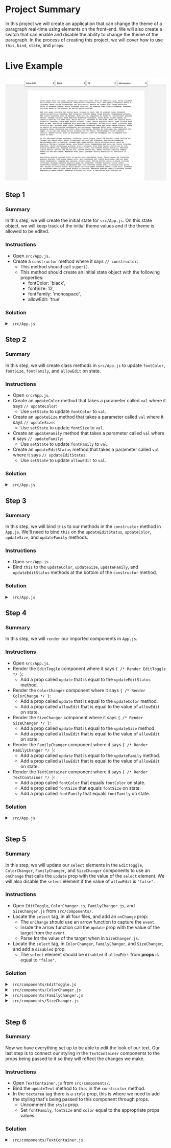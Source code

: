 <!-- <img src="https://s3.amazonaws.com/devmountain/readme-logo.png" width="250" align="right"> -->

# Project Summary

In this project we will create an application that can change the theme of a paragraph real-time using elements on the front-end. We will also create a switch that can enable and disable the ability to change the theme of the paragraph. In the process of creating this project, we will cover how to use `this`, `bind`, `state`, and `props`.

# Live Example

<!-- <a href="https://devmountain.github.io/react-2-mini/">Click Me!</a> -->

![30 Days of React banner](../images/demo1.jpeg)

<!-- ## Setup

- `fork` and `clone` this repository.
- `cd` into the project directory.
- Run `npm install`.
- Run `npm start` after `npm install` has finished.

<img src="https://github.com/DevMountain/react-2-mini/blob/solution/readme/2.png" /> -->

## Step 1

### Summary

In this step, we will create the initial state for `src/App.js`. On this state object, we will keep track of the initial theme values and if the theme is allowed to be edited.

### Instructions

- Open `src/App.js`.
- Create a `constructor` method where it says `// constructor`:
  - This method should call `super()`.
  - This method should create an initial state object with the following properties:
    - fontColor: 'black',
    - fontSize: 12,
    - fontFamily: 'monospace',
    - allowEdit: 'true'

### Solution

<details>

<summary> <code> src/App.js </code> </summary>

```jsx
import React, { Component } from "react";

// Components
import EditToggle from "./components/EditToggle";
import ColorChanger from "./components/ColorChanger";
import SizeChanger from "./components/SizeChanger";
import FamilyChanger from "./components/FamilyChanger";
import TextContainer from "./components/TextContainer";

class App extends Component {
  constructor() {
    super();
    this.state = {
      fontColor: "black",
      fontSize: 12,
      fontFamily: "monospace",
      allowEdit: "true",
    };
  }

  // updateColor

  // updateSize

  // updateFamily

  // updateEditStatus

  render() {
    return (
      <div>
        <div className="headerBar">
          {/* Render EditToggle */}
          {/* Render ColorChanger */}
          {/* Render SizeChanger */}
          {/* Render FamilyChanger */}
        </div>
        <div className="textArea">{/* Render TextContainer */}</div>
      </div>
    );
  }
}

export default App;
```

</details>

## Step 2

### Summary

In this step, we will create class methods in `src/App.js` to update `fontColor`, `fontSize`, `fontFamily`, and `allowEdit` on state.

### Instructions

- Open `src/App.js`.
- Create an `updateColor` method that takes a parameter called `val` where it says `// updateColor`:
  - Use `setState` to update `fontColor` to `val`.
- Create an `updateSize` method that takes a parameter called `val` where it says `// updateSize`:
  - Use `setState` to update `fontSize` to `val`.
- Create an `updateFamily` method that takes a parameter called `val` where it says `// updateFamily`:
  - Use `setState` to update `fontFamily` to `val`.
- Create an `updateEditStatus` method that takes a parameter called `val` where it says `// updateEditStatus`:
  - Use `setState` to update `allowEdit` to `val`.

### Solution

<details>

<summary> <code> src/App.js </code> </summary>

```jsx
import React, { Component } from "react";

// Components
import EditToggle from "./components/EditToggle";
import ColorChanger from "./components/ColorChanger";
import SizeChanger from "./components/SizeChanger";
import FamilyChanger from "./components/FamilyChanger";
import TextContainer from "./components/TextContainer";

class App extends Component {
  constructor() {
    super();
    this.state = {
      fontColor: "black",
      fontSize: 12,
      fontFamily: "monospace",
      allowEdit: "true",
    };
  }

  updateColor(val) {
    this.setState({ fontColor: val });
  }

  updateSize(val) {
    this.setState({ fontSize: val });
  }

  updateFamily(val) {
    this.setState({ fontFamily: val });
  }

  updateEditStatus(val) {
    this.setState({ allowEdit: val });
  }

  render() {
    return (
      <div>
        <div className="headerBar">
          {/* Render EditToggle */}
          {/* Render ColorChanger */}
          {/* Render SizeChanger */}
          {/* Render FamilyChanger */}
        </div>
        <div className="textArea">{/* Render TextContainer */}</div>
      </div>
    );
  }
}

export default App;
```

</details>

## Step 3

### Summary

In this step, we will bind `this` to our methods in the `constructor` method in `App.js`. We'll need to bind `this` on the `updateEditStatus`, `updateColor`, `updateSize`, and `updateFamily` methods.

### Instructions

- Open `src/App.js`.
- Bind `this` to the `updateColor`, `updateSize`, `updateFamily`, and `updateEditStatus` methods at the bottom of the `constructor` method.

### Solution

<details>

<summary> <code> src/App.js </code> </summary>

```jsx
import React, { Component } from "react";

// Components
import EditToggle from "./components/EditToggle";
import ColorChanger from "./components/ColorChanger";
import SizeChanger from "./components/SizeChanger";
import FamilyChanger from "./components/FamilyChanger";
import TextContainer from "./components/TextContainer";

class App extends Component {
  constructor() {
    super();
    this.state = {
      fontColor: "black",
      fontSize: 12,
      fontFamily: "monospace",
      allowEdit: "true",
    };

    this.updateColor = this.updateColor.bind(this);
    this.updateSize = this.updateSize.bind(this);
    this.updateFamily = this.updateFamily.bind(this);
    this.updateEditStatus = this.updateEditStatus.bind(this);
  }

  updateColor(val) {
    this.setState({ fontColor: val });
  }

  updateSize(val) {
    this.setState({ fontSize: val });
  }

  updateFamily(val) {
    this.setState({ fontFamily: val });
  }

  updateEditStatus(val) {
    this.setState({ allowEdit: val });
  }

  render() {
    return (
      <div>
        <div className="headerBar">
          {/* Render EditToggle */}
          {/* Render ColorChanger */}
          {/* Render SizeChanger */}
          {/* Render FamilyChanger */}
        </div>
        <div className="textArea">{/* Render TextContainer */}</div>
      </div>
    );
  }
}

export default App;
```

</details>

## Step 4

### Summary

In this step, we will `render` our imported components in `App.js`.

### Instructions

- Open `src/App.js`.
- Render the `EditToggle` component where it says `{ /* Render EditToggle */ }`:
  - Add a prop called `update` that is equal to the `updateEditStatus` method.
- Render the `ColorChanger` component where it says `{ /* Render ColorChange */ }`:
  - Add a prop called `update` that is equal to the `updateColor` method.
  - Add a prop called `allowEdit` that is equal to the value of `allowEdit` on state.
- Render the `SizeChanger` component where it says `{ /* Render SizeChanger */ }`:
  - Add a prop called `update` that is equal to the `updateSize` method.
  - Add a prop called `allowEdit` that is equal to the value of `allowEdit` on state.
- Render the `FamilyChanger` component where it says `{ /* Render FamilyChanger */ }`:
  - Add a prop called `update` that is equal to the `updateFamily` method.
  - Add a prop called `allowEdit` that is equal to the value of `allowEdit` on state.
- Render the `TextContainer` component where it says `{ /* Render TextContainer */ }`:
  - Add a prop called `fontColor` that equals `fontColor` on state.
  - Add a prop called `fontSize` that equals `fontSize` on state.
  - Add a prop called `fontFamily` that equals `fontFamily` on state.

### Solution

<details>

<summary> <code> src/App.js </code> </summary>

```jsx
import React, { Component } from "react";

// Components
import EditToggle from "./components/EditToggle";
import ColorChanger from "./components/ColorChanger";
import SizeChanger from "./components/SizeChanger";
import FamilyChanger from "./components/FamilyChanger";
import TextContainer from "./components/TextContainer";

class App extends Component {
  constructor() {
    super();
    this.state = {
      fontColor: "black",
      fontSize: 12,
      fontFamily: "monospace",
      allowEdit: "true",
    };

    this.updateColor = this.updateColor.bind(this);
    this.updateSize = this.updateSize.bind(this);
    this.updateFamily = this.updateFamily.bind(this);
    this.updateEditStatus = this.updateEditStatus.bind(this);
  }

  updateColor(val) {
    this.setState({ fontColor: val });
  }

  updateSize(val) {
    this.setState({ fontSize: val });
  }

  updateFamily(val) {
    this.setState({ fontFamily: val });
  }

  updateEditStatus(val) {
    this.setState({ allowEdit: val });
  }

  render() {
    return (
      <div>
        <div className="headerBar">
          <EditToggle update={this.updateEditStatus} />
          <ColorChanger
            update={this.updateColor}
            allowEdit={this.state.allowEdit}
          />
          <SizeChanger
            update={this.updateSize}
            allowEdit={this.state.allowEdit}
          />
          <FamilyChanger
            update={this.updateFamily}
            allowEdit={this.state.allowEdit}
          />
        </div>
        <div className="textArea">
          <TextContainer
            fontColor={this.state.fontColor}
            fontSize={this.state.fontSize}
            fontFamily={this.state.fontFamily}
          />
        </div>
      </div>
    );
  }
}

export default App;
```

</details>

<br />

<!-- <img src="https://github.com/DevMountain/react-2-mini/blob/solution/readme/3.png" /> -->

## Step 5

### Summary

In this step, we will update our `select` elements in the `EditToggle`, `ColorChanger`, `FamilyChanger`, and `SizeChanger` components to use an `onChange` that calls the `update` prop with the value of the `select` element. We will also disable the `select` element if the value of `allowEdit` is `"false"`.

### Instructions

- Open `EditToggle`, `ColorChanger.js`, `FamilyChanger.js`, and `SizeChanger.js` from `src/components/`.
- Locate the `select` tag, in all four files, and add an `onChange` prop:
  - The `onChange` should use an arrow function to capture the `event`.
  - Inside the arrow function call the `update` prop with the value of the target from the `event`.
  - Parse Int the value of the target when in `SizeChanger.js`.
- Locate the `select` tag, in `ColorChanger`, `FamilyChanger`, and `SizeChanger`, and add a `disabled` prop:
  - The `select` element should be `disabled` if `allowEdit` from <b>props</b> is equal to `"false"`.

### Solution

<details>

<summary> <code> src/components/EditToggle.js </code> </summary>

```jsx
return (
  <select
    className="dropDownContainer ml0"
    onChange={(e) => this.props.update(e.target.value)}
  >
    <option value="true"> Allow Edit </option>
    <option value="false"> Disable Edit </option>
  </select>
);
```

</details>

<details>

<summary> <code> src/components/ColorChanger.js </code> </summary>

```jsx
return (
  <select
    className="dropDownContainer"
    onChange={(e) => this.props.update(e.target.value)}
    disabled={this.props.allowEdit === "false"}
  >
    <option value="black"> Black </option>
    <option value="blue"> Blue </option>
    <option value="green"> Green </option>
  </select>
);
```

</details>

<details>

<summary> <code> src/components/FamilyChanger.js </code> </summary>

```jsx
return (
  <select
    className="dropDownContainer"
    onChange={(e) => this.props.update(e.target.value)}
    disabled={this.props.allowEdit === "false"}
  >
    <option value="monospace"> Monospace </option>
    <option value="arial"> Arial </option>
    <option value="courier"> Courier </option>
  </select>
);
```

</details>

<details>

<summary> <code> src/components/SizeChanger.js </code> </summary>

```jsx
return (
  <select
    className="dropDownContainer"
    onChange={(e) => this.props.update(parseInt(e.target.value))}
    disabled={this.props.allowEdit === "false"}
  >
    <option value="12"> 12 </option>
    <option value="13"> 13 </option>
    <option value="14"> 14 </option>
  </select>
);
```

</details>

<br />

## Step 6

### Summary

Now we have everything set up to be able to edit the look of our text. Our last step is to connect our styling in the `TextContainer` components to the props being passed to it so they will reflect the changes we make.

### Instructions

- Open `TextContainer.js` from `src/components/`.
- Bind the `updateText` method to `this` in the `constructor` method.
- In the `textarea` tag there is a `style` prop, this is where we need to add the styling that's being passed to this component through props.
  - Uncomment the `style` prop.
  - Set `fontFamily`, `fontSize` and `color` equal to the appropriate props values.

### Solution

<details>

<summary> <code> src/components/TextContainer.js </code> </summary>

```jsx
import React, { Component } from "react";

export default class TextContainer extends Component {
  constructor() {
    super();
    this.state = {
      text: "",
    };
    this.updateText = this.updateText.bind(this);
  }

  updateText(e) {
    this.setState({
      text: e.target.value,
    });
  }

  render() {
    return (
      <div className="textContainer">
        <textarea
          style={{
            color: this.props.fontColor,
            fontFamily: this.props.fontFamily,
            fontSize: this.props.fontSize,
          }}
          onChange={this.updateText}
          value={this.state.text}
          placeholder="This is where your text will be!"
          cols="90"
          rows="30"
        ></textarea>
      </div>
    );
  }
}
```

</details>

<br />

<!-- <img src="https://github.com/DevMountain/react-2-mini/blob/solution/readme/2g.gif" /> -->

<!-- ## Contributions

If you see a problem or a typo, please fork, make the necessary changes, and create a pull request so we can review your changes and merge them into the master repo and branch.

## Copyright

© DevMountain LLC, 2017. Unauthorized use and/or duplication of this material without express and written permission from DevMountain, LLC is strictly prohibited. Excerpts and links may be used, provided that full and clear credit is given to DevMountain with appropriate and specific direction to the original content. -->

<!-- <p align="center">
<img src="https://s3.amazonaws.com/devmountain/readme-logo.png" width="250">
</p> -->
